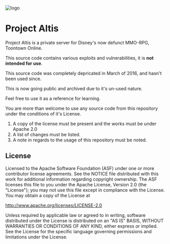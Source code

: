 ![logo](https://projectaltis.com/_assets/_img/logo.png)

# Project Altis
Project Altis is a private server for Disney's now defunct MMO-RPG, Toontown Online.

This source code contains various exploits and vulnerabilities, it is **not intended for use**.

This source code was completely depricated in March of 2016, and hasn't been used since.

This is now going public and archived due to it's un-used nature.

Feel free to use it as a reference for learning.

You are more than welcome to use any source code from this repository under the conditions of it's License.

  1. A copy of the license must be present and the works must be under Apache 2.0
  2. A list of changes must be listed.
  3. A note in regards to the usage of this repository must be noted.

## License
Licensed to the Apache Software Foundation (ASF) under one or more contributor license agreements. See the NOTICE file distributed with this work for additional information regarding copyright ownership. The ASF licenses this file to you under the Apache License, Version 2.0 (the "License"); you may not use this file except in compliance with the License. You may obtain a copy of the License at

http://www.apache.org/licenses/LICENSE-2.0

Unless required by applicable law or agreed to in writing, software distributed under the License is distributed on an "AS IS" BASIS, WITHOUT WARRANTIES OR CONDITIONS OF ANY KIND, either express or implied. See the License for the specific language governing permissions and limitations under the License.
